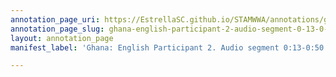 ```yaml
---
annotation_page_uri: https://EstrellaSC.github.io/STAMWWA/annotations/ghana-english-participant-2-audio-segment-0-13-0-50-canvas-1-participant-2.json
annotation_page_slug: ghana-english-participant-2-audio-segment-0-13-0-50-canvas-1-participant-2
layout: annotation_page
manifest_label: 'Ghana: English Participant 2. Audio segment 0:13-0:50'

---
```

